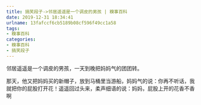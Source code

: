```yaml
---
title: 搞笑段子->邻居遥遥是一个调皮的男孩 | 糗事百科
date: 2019-12-31 18:34:41
urlname: 13fafccf6cb5189b08cf596f49cc1a58
tags: 
- 糗事百科
categories:
- 糗事百科
- 搞笑段子
---
```

邻居遥遥是一个调皮的男孩，一天到晚把妈妈气的团团转。

那天，他又把妈妈买的新帽子，放到马桶里当游船，妈妈气的说：你再不听话，我就把你的屁股打开花！遥遥回过头来，柔声细语的说：妈妈，屁股上开的花香不香啊


